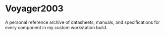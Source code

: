 # Voyager2003
A personal reference archive of datasheets, manuals, and specifications for every component in my custom workstation build.
